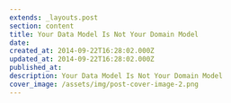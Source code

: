 ```yaml
---
extends: _layouts.post
section: content
title: Your Data Model Is Not Your Domain Model
date: 
created_at: 2014-09-22T16:28:02.000Z
updated_at: 2014-09-22T16:28:02.000Z
published_at: 
description: Your Data Model Is Not Your Domain Model
cover_image: /assets/img/post-cover-image-2.png
---
```



